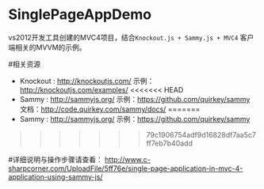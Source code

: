 SinglePageAppDemo
=================
vs2012开发工具创建的MVC4项目，结合`Knockout.js + Sammy.js + MVC4` 客户端相关的MVVM的示例。

#相关资源
- Knockout : http://knockoutjs.com/  示例： http://knockoutjs.com/examples/
<<<<<<< HEAD
- Sammy : http://sammyjs.org/  示例：https://github.com/quirkey/sammy   文档：http://code.quirkey.com/sammy/docs/
=======
- Sammy : http://sammyjs.org/  示例：https://github.com/quirkey/sammy
>>>>>>> 79c1906754adf9d16828df7aa5c7ff7eb7b40add

#详细说明与操作步骤请查看：
http://www.c-sharpcorner.com/UploadFile/5ff76e/single-page-application-in-mvc-4-application-using-sammy-js/
